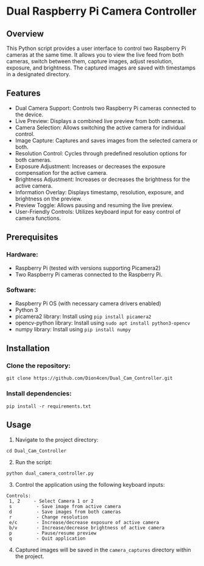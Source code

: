 # Dual Raspberry Pi Camera Controller
## Overview
This Python script provides a user interface to control two Raspberry Pi cameras at the same time. It allows you to view the live feed from both cameras, switch between them, capture images, adjust resolution, exposure, and brightness. The captured images are saved with timestamps in a designated directory.

## Features
+ Dual Camera Support: Controls two Raspberry Pi cameras connected to the device.
+ Live Preview: Displays a combined live preview from both cameras.
+ Camera Selection: Allows switching the active camera for individual control.
+ Image Capture: Captures and saves images from the selected camera or both.
+ Resolution Control: Cycles through predefined resolution options for both cameras.
+ Exposure Adjustment: Increases or decreases the exposure compensation for the active camera.
+ Brightness Adjustment: Increases or decreases the brightness for the active camera.
+ Information Overlay: Displays timestamp, resolution, exposure, and brightness on the preview.
+ Preview Toggle: Allows pausing and resuming the live preview.
+ User-Friendly Controls: Utilizes keyboard input for easy control of camera functions.
## Prerequisites
### Hardware:
+ Raspberry Pi (tested with versions supporting Picamera2)
+ Two Raspberry Pi cameras connected to the Raspberry Pi.
### Software:
+ Raspberry Pi OS (with necessary camera drivers enabled)
+ Python 3
+ picamera2 library: Install using `pip install picamera2`
+ opencv-python library: Install using `sudo apt install python3-opencv`
+ numpy library: Install using `pip install numpy`
## Installation
### Clone the repository:
```shell
git clone https://github.com/Dion4cen/Dual_Cam_Controller.git
```
### Install dependencies:
```shell
pip install -r requirements.txt
```
## Usage
1. Navigate to the project directory:
```shell
cd Dual_Cam_Controller
```
2. Run the script:
```shell
python dual_camera_controller.py
```
3. Control the application using the following keyboard inputs:
```
Controls:
 1, 2     - Select Camera 1 or 2
 s         - Save image from active camera
 d         - Save images from both cameras
 r         - Change resolution
 e/c       - Increase/decrease exposure of active camera
 b/v       - Increase/decrease brightness of active camera
 p         - Pause/resume preview
 q         - Quit application
```
4. Captured images will be saved in the `camera_captures` directory within the project.

